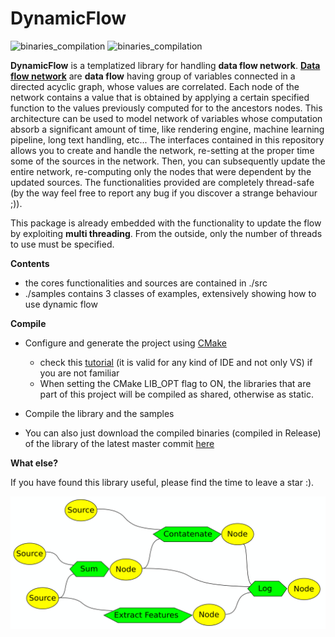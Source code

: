 # DynamicFlow

![binaries_compilation](https://github.com/andreacasalino/DynamicFlow/actions/workflows/installArtifacts.yml/badge.svg)
![binaries_compilation](https://github.com/andreacasalino/DynamicFlow/actions/workflows/runTests.yml/badge.svg)

**DynamicFlow** is a templatized library for handling **data flow network**.
[**Data flow network**](https://en.wikipedia.org/wiki/Data-flow_diagram) are **data flow** having group of variables connected in a directed acyclic graph, whose values are correlated.
Each node of the network contains a value that is obtained by applying a certain specified function to the values previously computed for to the ancestors nodes.
This architecture can be used to model network of variables whose computation absorb a significant amount of time, like rendering engine, machine learning pipeline, long text handling, etc...
The interfaces contained in this repository allows you to create and handle the network, re-setting at the proper time some of the sources in the network.
Then, you can subsequently update the entire network, re-computing only the nodes that were dependent by the updated sources.
The functionalities provided are completely thread-safe (by the way feel free to report any bug if you discover a strange behaviour ;)).

This package is already embedded with the functionality to update the flow by exploiting **multi threading**. From the outside, only the number of threads to use
must be specified.


**Contents**

 * the cores functionalities and sources are contained in ./src
 * ./samples contains 3 classes of examples, extensively showing how to use dynamic flow

**Compile**
   
 * Configure and generate the project using [CMake](https://cmake.org)

   * check this [tutorial](https://www.youtube.com/watch?v=LxHV-KNEG3k) (it is valid for any kind of IDE and not only VS) if you are not familiar
   * When setting the CMake LIB_OPT flag to ON, the libraries that are part of this project will be compiled as shared, otherwise as static. 
	  
 * Compile the library and the samples

 * You can also just download the compiled binaries (compiled in Release) of the library of the latest master commit [here](https://github.com/andreacasalino/DynamicFlow/actions) 
 
**What else?**

If you have found this library useful, please find the time to leave a star :). 

![](https://github.com/andreacasalino/DynamicFlow/blob/master/Readme-picture.png)

